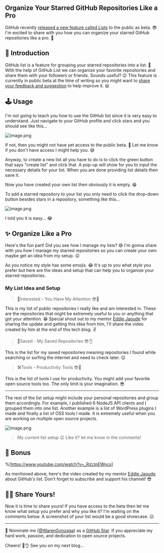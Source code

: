 ## Organize Your Starred GitHub Repositories Like a Pro

GitHub recently  [released a new feature called Lists](https://github.blog/changelog/2021-12-09-lists-are-now-available-as-a-public-beta/)  to the public as beta. 😎 I'm excited to share with you how you can organize your starred GitHub repositories like a pro. 🤘

## 🤝 Introduction

GitHub list is a feature for grouping your starred repositories into a list. 🤯 With the help of GitHub List we can organize your favorite repositories and share them with your followers or friends. Sounds useful? 😉 This feature is currently in public beta at the time of writing so you might want to  [share your feedback and suggestion](https://github.com/github/feedback/discussions/categories/lists-feedback)  to help improve it. 😃

## 🕹 Usage

I'm not going to teach you how to use the GitHub list since it is very easy to understand. Just navigate to your GitHub profile and click stars and you should see like this...

![image.png](https://cdn.hashnode.com/res/hashnode/image/upload/v1639123392243/L59H254YW.png)

If not, then you might not have yet access to the public beta. 🤔 Let me know if you don't have access I might help you. 😅

Anyway, to create a new list all you have to do is to click the green button that says "create list" and click that. A pop-up will show for you to input the necessary details for your list. When you are done providing list details then save it.

Now you have created your own list then obviously it is empty. 😁

To add a starred repository to your list you only need to click the drop-down button besides stars in a repository, something like this...

![image.png](https://cdn.hashnode.com/res/hashnode/image/upload/v1639124000194/Fn2fr4gFc.png)

I told you it is easy... 😂

## ✨ Organize Like a Pro

Here's the fun part! Did you see how I manage my lists? 😅 I'm gonna share with you how I manage my starred repositories so you can create your own maybe get an idea from my setup. 😉

As you notice my style has some emojis. 😂 It's up to you what style you prefer but here are the ideas and setup that can help you to organize your starred repositories.

### My List Idea and Setup

> 📌Interested - You Have My Attention 😎🤝

This is my list of public repositories I really like and am interested in. These are the repositories that might be extremely useful to you or anything that got your attention. 😁 Special shout out to my mentor  [Eddie Jaoude](https://github.com/eddiejaoude) for sharing the update and getting this idea from him, I'll share the video created by him at the end of this tech blog. ✌

> 💾Saved - My Saved Repositories 😎👌

This is the list for my saved repositories meaning repositories I found while searching or surfing the internet and need to check later. 😉

> 🛠Tools - Productivity Tools 😎👊

This is the list of tools I use for productivity. You might add your favorite open source tools too. The only limit is your imagination. 😎

---

The rest of the list setup might include your personal repositories and group them accordingly. For example, I published 6 NodeJS API clients and I grouped them into one list. Another example is a list of WordPress plugins I made and finally a list of OSS tools I made. It is extremely useful when you are working on multiple open source projects.

![image.png](https://cdn.hashnode.com/res/hashnode/image/upload/v1639125730780/M0yWBsO9_.png)

> My current list setup 😉 Like it? let me know in the comments!

## 💖 Bonus

%[https://www.youtube.com/watch?v=_RzLtnEWncs]

As mentioned above, here's the video created by my mentor [Eddie Jaoude](https://github.com/eddiejaoude) about GitHub's list. Don't forget to subscribe and support his channel! 😎

## 🐱‍👤 Share Yours!

Now it is time to share yours! If you have access to the beta then let me know what setup you prefer and why you like it? I'm waiting on the comments below. A screenshot of your list would be a good showcase. 😉

---

📢 Nominate me ([@WarenGonzaga](https://github.com/warengonzaga)) as a [GitHub Star](https://stars.github.com/nominate). If you appreciate my hard work, passion, and dedication to open source projects.

Cheers! 🚀👌 See you on my next blog...